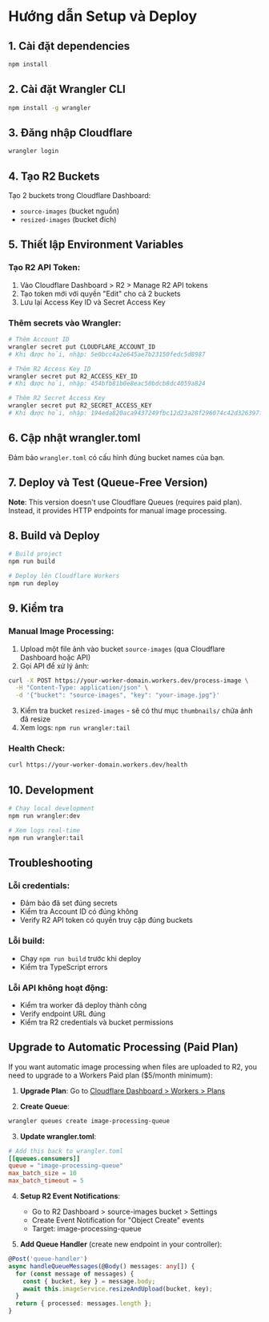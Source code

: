 # Hướng dẫn Setup và Deploy

## 1. Cài đặt dependencies

```bash
npm install
```

## 2. Cài đặt Wrangler CLI

```bash
npm install -g wrangler
```

## 3. Đăng nhập Cloudflare

```bash
wrangler login
```

## 4. Tạo R2 Buckets

Tạo 2 buckets trong Cloudflare Dashboard:
- `source-images` (bucket nguồn)
- `resized-images` (bucket đích)

## 5. Thiết lập Environment Variables

### Tạo R2 API Token:
1. Vào Cloudflare Dashboard > R2 > Manage R2 API tokens
2. Tạo token mới với quyền "Edit" cho cả 2 buckets
3. Lưu lại Access Key ID và Secret Access Key

### Thêm secrets vào Wrangler:

```bash
# Thêm Account ID
wrangler secret put CLOUDFLARE_ACCOUNT_ID
# Khi được hỏi, nhập: 5e0bcc4a2e645ae7b23150fedc5d8987

# Thêm R2 Access Key ID  
wrangler secret put R2_ACCESS_KEY_ID
# Khi được hỏi, nhập: 454bfb81b0e8eac50bdcb8dc4059a824

# Thêm R2 Secret Access Key
wrangler secret put R2_SECRET_ACCESS_KEY
# Khi được hỏi, nhập: 194eda820aca9437249fbc12d23a28f296074c42d326397fb00c765facaf3717
```

## 6. Cập nhật wrangler.toml

Đảm bảo `wrangler.toml` có cấu hình đúng bucket names của bạn.

## 7. Deploy và Test (Queue-Free Version)

**Note**: This version doesn't use Cloudflare Queues (requires paid plan). Instead, it provides HTTP endpoints for manual image processing.

## 8. Build và Deploy

```bash
# Build project
npm run build

# Deploy lên Cloudflare Workers
npm run deploy
```

## 9. Kiểm tra

### Manual Image Processing:
1. Upload một file ảnh vào bucket `source-images` (qua Cloudflare Dashboard hoặc API)
2. Gọi API để xử lý ảnh:
```bash
curl -X POST https://your-worker-domain.workers.dev/process-image \
  -H "Content-Type: application/json" \
  -d '{"bucket": "source-images", "key": "your-image.jpg"}'
```
3. Kiểm tra bucket `resized-images` - sẽ có thư mục `thumbnails/` chứa ảnh đã resize
4. Xem logs: `npm run wrangler:tail`

### Health Check:
```bash
curl https://your-worker-domain.workers.dev/health
```

## 10. Development

```bash
# Chạy local development
npm run wrangler:dev

# Xem logs real-time
npm run wrangler:tail
```

## Troubleshooting

### Lỗi credentials:
- Đảm bảo đã set đúng secrets
- Kiểm tra Account ID có đúng không
- Verify R2 API token có quyền truy cập đúng buckets

### Lỗi build:
- Chạy `npm run build` trước khi deploy
- Kiểm tra TypeScript errors

### Lỗi API không hoạt động:
- Kiểm tra worker đã deploy thành công
- Verify endpoint URL đúng
- Kiểm tra R2 credentials và bucket permissions

## Upgrade to Automatic Processing (Paid Plan)

If you want automatic image processing when files are uploaded to R2, you need to upgrade to a Workers Paid plan ($5/month minimum):

1. **Upgrade Plan**: Go to [Cloudflare Dashboard > Workers > Plans](https://dash.cloudflare.com/5e0bcc4a2e645ae7b23150fedc5d8987/workers/plans)

2. **Create Queue**:
```bash
wrangler queues create image-processing-queue
```

3. **Update wrangler.toml**:
```toml
# Add this back to wrangler.toml
[[queues.consumers]]
queue = "image-processing-queue"
max_batch_size = 10
max_batch_timeout = 5
```

4. **Setup R2 Event Notifications**:
   - Go to R2 Dashboard > source-images bucket > Settings
   - Create Event Notification for "Object Create" events
   - Target: image-processing-queue

5. **Add Queue Handler** (create new endpoint in your controller):
```typescript
@Post('queue-handler')
async handleQueueMessages(@Body() messages: any[]) {
  for (const message of messages) {
    const { bucket, key } = message.body;
    await this.imageService.resizeAndUpload(bucket, key);
  }
  return { processed: messages.length };
}
```
